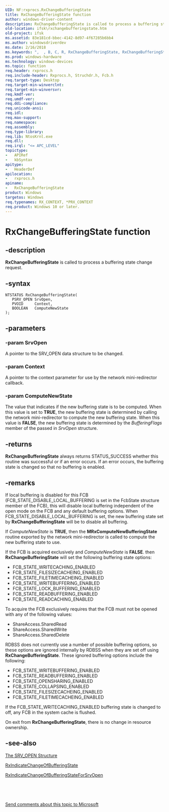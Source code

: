 ```yaml
---
UID: NF:rxprocs.RxChangeBufferingState
title: RxChangeBufferingState function
author: windows-driver-content
description: RxChangeBufferingState is called to process a buffering state change request.
old-location: ifsk\rxchangebufferingstate.htm
old-project: ifsk
ms.assetid: 83e181cd-bbec-4142-8d97-4f67285b6bb4
ms.author: windowsdriverdev
ms.date: 2/16/2018
ms.keywords: ",  , B, C, R, RxChangeBufferingState, RxChangeBufferingState function [Installable File System Drivers], S, a, e, f, g, h, i, ifsk.rxchangebufferingstate, n, r, rxprocs/RxChangeBufferingState, rxref_be2316b0-d89d-4f61-bd09-05d631d1cfdd.xml, t, u, x"
ms.prod: windows-hardware
ms.technology: windows-devices
ms.topic: function
req.header: rxprocs.h
req.include-header: Rxprocs.h, Struchdr.h, Fcb.h
req.target-type: Desktop
req.target-min-winverclnt: 
req.target-min-winversvr: 
req.kmdf-ver: 
req.umdf-ver: 
req.ddi-compliance: 
req.unicode-ansi: 
req.idl: 
req.max-support: 
req.namespace: 
req.assembly: 
req.type-library: 
req.lib: NtosKrnl.exe
req.dll: 
req.irql: "<= APC_LEVEL"
topictype:
-	APIRef
-	kbSyntax
apitype:
-	HeaderDef
apilocation:
-	rxprocs.h
apiname:
-	RxChangeBufferingState
product: Windows
targetos: Windows
req.typenames: RX_CONTEXT, *PRX_CONTEXT
req.product: Windows 10 or later.
---
```


# RxChangeBufferingState function


## -description


<b>RxChangeBufferingState</b> is called to process a buffering state change request.


## -syntax


````
NTSTATUS RxChangeBufferingState(
   PSRV_OPEN SrvOpen,
   PVOID     Context,
   BOOLEAN   ComputeNewState
);
````


## -parameters




### -param SrvOpen

A pointer to the SRV_OPEN data structure to be changed.


### -param Context

A pointer to the context parameter for use by the network mini-redirector callback. 


### -param ComputeNewState

The value that indicates if the new buffering state is to be computed. When this value is set to <b>TRUE</b>, the new buffering state is determined by calling the network mini-redirector to compute the new buffering state. When this value is <b>FALSE</b>, the new buffering state is determined by the <i>BufferingFlags</i> member of the passed in <i>SrvOpen</i> structure.


## -returns



<b>RxChangeBufferingState</b> always returns STATUS_SUCCESS whether this routine was successful or if an error occurs. If an error occurs, the buffering state is changed so that no buffering is enabled.




## -remarks



If local buffering is disabled for this FCB (FCB_STATE_DISABLE_LOCAL_BUFFERING is set in the FcbState structure member of the FCB), this will disable local buffering independent of the open mode on the FCB and any default buffering options. When FCB_STATE_DISABLE_LOCAL_BUFFERING is set, the new buffering state set by <b>RxChangeBufferingState</b> will be to disable all buffering.

If <i>ComputeNewState</i> is <b>TRUE</b>, then the <b>MRxComputeNewBufferingState</b> routine exported by the network mini-redirector is called to compute the new buffering state to use.

If the FCB is acquired exclusively and <i>ComputeNewState</i> is <b>FALSE</b>. then <b>RxChangeBufferingState</b> will set the following buffering state options:

<ul>
<li>
FCB_STATE_WRITECACHING_ENABLED

</li>
<li>
FCB_STATE_FILESIZECACHEING_ENABLED

</li>
<li>
FCB_STATE_FILETIMECACHEING_ENABLED

</li>
<li>
FCB_STATE_WRITEBUFFERING_ENABLED

</li>
<li>
FCB_STATE_LOCK_BUFFERING_ENABLED

</li>
<li>
FCB_STATE_READBUFFERING_ENABLED

</li>
<li>
FCB_STATE_READCACHING_ENABLED

</li>
</ul>
To acquire the FCB exclusively requires that the FCB must not be opened with any of the following values:

<ul>
<li>
ShareAccess.SharedRead

</li>
<li>
ShareAccess.SharedWrite

</li>
<li>
ShareAccess.SharedDelete

</li>
</ul>
RDBSS does not currently use a number of possible buffering options, so these options are ignored internally by RDBSS when they are set off using <b>RxChangeBufferingState</b>. These ignored buffering options include the following:

<ul>
<li>
FCB_STATE_WRITEBUFFERING_ENABLED

</li>
<li>
FCB_STATE_READBUFFERING_ENABLED

</li>
<li>
FCB_STATE_OPENSHARING_ENABLED

</li>
<li>
FCB_STATE_COLLAPSING_ENABLED

</li>
<li>
FCB_STATE_FILESIZECACHEING_ENABLED

</li>
<li>
FCB_STATE_FILETIMECACHEING_ENABLED

</li>
</ul>
If the FCB_STATE_WRITECACHING_ENABLED buffering state is changed to off, any FCB in the system cache is flushed. 

On exit from <b>RxChangeBufferingState</b>, there is no change in resource ownership. 




## -see-also

<a href="https://msdn.microsoft.com/6cf4c6f6-a21f-4919-92b5-2403b650d8d0">The SRV_OPEN Structure</a>



<a href="..\rxprocs\nf-rxprocs-rxindicatechangeofbufferingstate.md">RxIndicateChangeOfBufferingState</a>



<a href="..\rxprocs\nf-rxprocs-rxindicatechangeofbufferingstateforsrvopen.md">RxIndicateChangeOfBufferingStateForSrvOpen</a>



 

 

<a href="mailto:wsddocfb@microsoft.com?subject=Documentation%20feedback [ifsk\ifsk]:%20RxChangeBufferingState function%20 RELEASE:%20(2/16/2018)&amp;body=%0A%0APRIVACY STATEMENT%0A%0AWe use your feedback to improve the documentation. We don't use your email address for any other purpose, and we'll remove your email address from our system after the issue that you're reporting is fixed. While we're working to fix this issue, we might send you an email message to ask for more info. Later, we might also send you an email message to let you know that we've addressed your feedback.%0A%0AFor more info about Microsoft's privacy policy, see http://privacy.microsoft.com/en-us/default.aspx." title="Send comments about this topic to Microsoft">Send comments about this topic to Microsoft</a>


